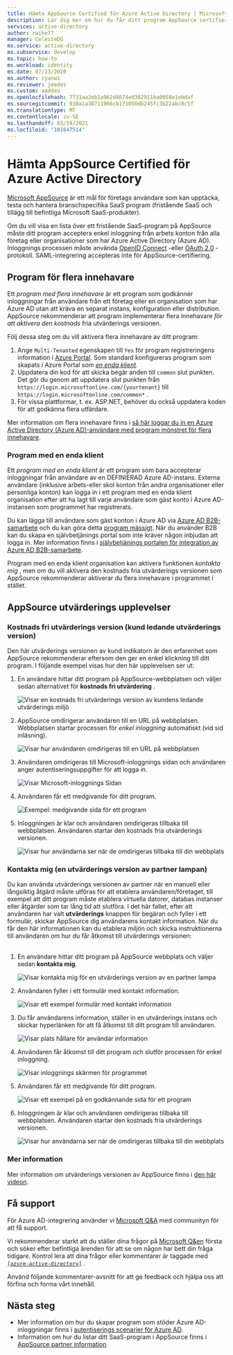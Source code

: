 ```yaml
---
title: Hämta AppSource Certified för Azure Active Directory | Microsoft Docs
description: Lär dig mer om hur du får ditt program AppSource certifierat för Azure Active Directory.
services: active-directory
author: rwike77
manager: CelesteDG
ms.service: active-directory
ms.subservice: develop
ms.topic: how-to
ms.workload: identity
ms.date: 07/23/2020
ms.author: ryanwi
ms.reviewer: jeedes
ms.custom: aaddev
ms.openlocfilehash: 7731aa2eb1a962d4674ed382911ba0058e1ebdaf
ms.sourcegitcommit: 910a1a38711966cb171050db245fc3b22abc8c5f
ms.translationtype: MT
ms.contentlocale: sv-SE
ms.lasthandoff: 03/19/2021
ms.locfileid: "101647514"
---
```

# <a name="get-appsource-certified-for-azure-active-directory"></a>Hämta AppSource Certified för Azure Active Directory

[Microsoft AppSource](https://appsource.microsoft.com/) är ett mål för företags användare som kan upptäcka, testa och hantera branschspecifika SaaS program (fristående SaaS och tillägg till befintliga Microsoft SaaS-produkter).

Om du vill visa en lista över ett fristående SaaS-program på AppSource måste ditt program acceptera enkel inloggning från arbets konton från alla företag eller organisationer som har Azure Active Directory (Azure AD). Inloggnings processen måste använda [OpenID Connect](v2-protocols-oidc.md) -eller [OAuth 2,0](v2-oauth2-auth-code-flow.md) -protokoll. SAML-integrering accepteras inte för AppSource-certifiering.

## <a name="multi-tenant-applications"></a>Program för flera innehavare

Ett *program med flera innehavare* är ett program som godkänner inloggningar från användare från ett företag eller en organisation som har Azure AD utan att kräva en separat instans, konfiguration eller distribution. AppSource rekommenderar att program implementerar flera innehavare *för att aktivera den kostnads* fria utvärderings versionen.

Följ dessa steg om du vill aktivera flera innehavare av ditt program:
1. Ange `Multi-Tenanted` egenskapen till `Yes` för program registreringens information i [Azure Portal](https://portal.azure.com/#blade/Microsoft_AAD_IAM/ActiveDirectoryMenuBlade/RegisteredApps). Som standard konfigureras program som skapats i Azure Portal som *[en enda klient](#single-tenant-applications)*.
1. Uppdatera din kod för att skicka begär anden till `common` slut punkten. Det gör du genom att uppdatera slut punkten från `https://login.microsoftonline.com/{yourtenant}` till `https://login.microsoftonline.com/common*` .
1. För vissa plattformar, t. ex. ASP.NET, behöver du också uppdatera koden för att godkänna flera utfärdare.

Mer information om flera innehavare finns i [så här loggar du in en Azure Active Directory (Azure AD)-användare med program mönstret för flera innehavare](howto-convert-app-to-be-multi-tenant.md).

### <a name="single-tenant-applications"></a>Program med en enda klient

Ett *program med en enda klient* är ett program som bara accepterar inloggningar från användare av en DEFINIERAD Azure AD-instans. Externa användare (inklusive arbets-eller skol konton från andra organisationer eller personliga konton) kan logga in i ett program med en enda klient organisation efter att ha lagt till varje användare som gäst konto i Azure AD-instansen som programmet har registrerats. 

Du kan lägga till användare som gäst konton i Azure AD via [Azure AD B2B-samarbete](../external-identities/what-is-b2b.md) och du kan göra detta [program mässigt](../../active-directory-b2c/code-samples.md). När du använder B2B kan du skapa en självbetjänings portal som inte kräver någon inbjudan att logga in. Mer information finns i [självbetjänings portalen för integration av Azure AD B2B-samarbete](../external-identities/self-service-portal.md).

Program med en enda klient organisation kan aktivera funktionen *kontakta mig* , men om du vill aktivera den kostnads fria utvärderings versionen som AppSource rekommenderar aktiverar du flera innehavare i programmet i stället.

## <a name="appsource-trial-experiences"></a>AppSource utvärderings upplevelser

### <a name="free-trial-customer-led-trial-experience"></a>Kostnads fri utvärderings version (kund ledande utvärderings version)

Den här utvärderings versionen av kund indikatorn är den erfarenhet som AppSource rekommenderar eftersom den ger en enkel klickning till ditt program. I följande exempel visas hur den här upplevelsen ser ut:

1.  En användare hittar ditt program på AppSource-webbplatsen och väljer sedan alternativet för **kostnads fri utvärdering** .

    ![Visar en kostnads fri utvärderings version av kundens ledande utvärderings miljö](./media/active-directory-devhowto-appsource-certified/customer-led-trial-step1.png)

2.  AppSource omdirigerar användaren till en URL på webbplatsen. Webbplatsen startar processen för *enkel inloggning* automatiskt (vid sid inläsning).

    ![Visar hur användaren omdirigeras till en URL på webbplatsen](./media/active-directory-devhowto-appsource-certified/customer-led-trial-step2.png)

3.  Användaren omdirigeras till Microsoft-inloggnings sidan och användaren anger autentiseringsuppgifter för att logga in.

    ![Visar Microsoft-inloggnings Sidan](./media/active-directory-devhowto-appsource-certified/customer-led-trial-step3.png)

4. Användaren får ett medgivande för ditt program.

    ![Exempel: medgivande sida för ett program](./media/active-directory-devhowto-appsource-certified/customer-led-trial-step4.png)

5.  Inloggningen är klar och användaren omdirigeras tillbaka till webbplatsen.  Användaren startar den kostnads fria utvärderings versionen.

    ![Visar hur användarna ser när de omdirigeras tillbaka till din webbplats](./media/active-directory-devhowto-appsource-certified/customer-led-trial-step5.png)

### <a name="contact-me-partner-led-trial-experience"></a>Kontakta mig (en utvärderings version av partner lampan)

Du kan använda utvärderings versionen av partner när en manuell eller långsiktig åtgärd måste utföras för att etablera användaren/företaget, till exempel att ditt program måste etablera virtuella datorer, databas instanser eller åtgärder som tar lång tid att slutföra. I det här fallet, efter att användaren har valt **utvärderings** knappen för begäran och fyller i ett formulär, skickar AppSource dig användarens kontakt information. När du får den här informationen kan du etablera miljön och skicka instruktionerna till användaren om hur du får åtkomst till utvärderings versionen:<br/><br/>

1. En användare hittar ditt program på AppSource webbplats och väljer sedan **kontakta mig**.

    ![Visar kontakta mig för en utvärderings version av en partner lampa](./media/active-directory-devhowto-appsource-certified/partner-led-trial-step1.png)

2. Användaren fyller i ett formulär med kontakt information.

    ![Visar ett exempel formulär med kontakt information](./media/active-directory-devhowto-appsource-certified/partner-led-trial-step2.png)

3. Du får användarens information, ställer in en utvärderings instans och skickar hyperlänken för att få åtkomst till ditt program till användaren.

    ![Visar plats hållare för användar information](./media/active-directory-devhowto-appsource-certified/usercontact.png)

4. Användaren får åtkomst till ditt program och slutför processen för enkel inloggning.

    ![Visar inloggnings skärmen för programmet](./media/active-directory-devhowto-appsource-certified/partner-led-trial-step3.png)

5. Användaren får ett medgivande för ditt program.

    ![Visar ett exempel på en godkännande sida för ett program](./media/active-directory-devhowto-appsource-certified/partner-led-trial-step4.png)

6. Inloggningen är klar och användaren omdirigeras tillbaka till webbplatsen. Användaren startar den kostnads fria utvärderings versionen.

    ![Visar hur användarna ser när de omdirigeras tillbaka till din webbplats](./media/active-directory-devhowto-appsource-certified/customer-led-trial-step5.png)

### <a name="more-information"></a>Mer information

Mer information om utvärderings versionen av AppSource finns i [den här videon](https://aka.ms/trialexperienceforwebapps). 

## <a name="get-support"></a>Få support

För Azure AD-integrering använder vi [Microsoft Q&A](/answers/topics/azure-active-directory.html) med communityn för att få support.

Vi rekommenderar starkt att du ställer dina frågor på [Microsoft Q&en](/answers/topics/azure-active-directory.html) första och söker efter befintliga ärenden för att se om någon har bett din fråga tidigare. Kontrol lera att dina frågor eller kommentarer är taggade med [`[azure-active-directory]`](/answers/topics/azure-active-directory.html) .

Använd följande kommentarer-avsnitt för att ge feedback och hjälpa oss att förfina och forma vårt innehåll.

## <a name="next-steps"></a>Nästa steg

- Mer information om hur du skapar program som stöder Azure AD-inloggningar finns i [autentiserings scenarier för Azure AD](authentication-flows-app-scenarios.md).
- Information om hur du listar ditt SaaS-program i AppSource finns i [AppSource partner information](https://appsource.microsoft.com/partners)